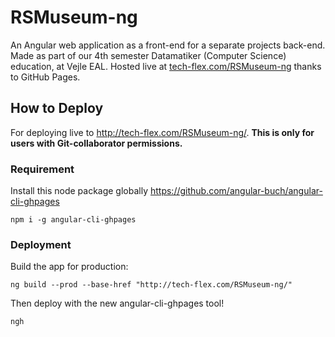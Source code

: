 # RSMuseum-ng

An Angular web application as a front-end for a separate projects back-end. Made as part of our 4th semester Datamatiker (Computer Science) education, at Vejle EAL. Hosted live at [tech-flex.com/RSMuseum-ng](http://tech-flex.com/RSMuseum-ng/) thanks to GitHub Pages.

## How to Deploy

For deploying live to http://tech-flex.com/RSMuseum-ng/. **This is only for users with Git-collaborator permissions.** 
### Requirement
Install this node package globally https://github.com/angular-buch/angular-cli-ghpages

`npm i -g angular-cli-ghpages`

### Deployment

Build the app for production:

`ng build --prod --base-href "http://tech-flex.com/RSMuseum-ng/"`

Then deploy with the new angular-cli-ghpages tool!

`ngh`
